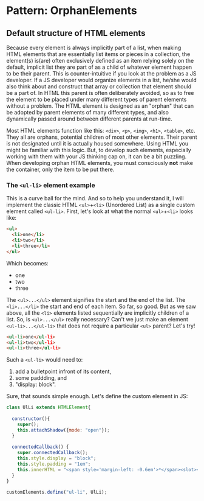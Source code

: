 # Pattern: OrphanElements

## Default structure of HTML elements
Because every element is always implicitly part of a list, 
when making HTML elements that are essentially list items or pieces in a collection,
the element(s) is(are) often exclusively defined as an item relying solely on 
the default, implicit list they are part of as a child of whatever element happen to be their parent.
This is counter-intuitive if you look at the problem as a JS developer. 
If a JS developer would organize elements in a list, 
he/she would also think about and construct that array or collection that element should be a part of.
In HTML this parent is often deliberately avoided, so as to free the element to be placed 
under many different types of parent elements without a problem.
The HTML element is designed as an "orphan" that can be adopted by parent elements 
of many different types, and also dynamically passed around between different parents at run-time.

Most HTML elements function like this: `<div>`, `<p>`, `<img>`, `<h1>`, `<table>`, etc. 
They all are orphans, potential children of most other elements. Their parent is not designated 
until it is actually housed somewhere. Using HTML you might be familiar with this logic.
But, to develop such elements, especially working with them with your JS thinking cap on, 
it can be a bit puzzling. When developing orphan HTML elements, you must consciously **not** 
make the container, only the item to be put there.
                     
### The `<ul-li>` element example
This is a curve ball for the mind. And so to help you understand it, I will implement the 
classic HTML `<ul>`+`<li>` (Unordered List) as a single custom element called `<ul-li>`. 
First, let's look at what the normal `<ul>`+`<li>` looks like:

```html
<ul>
  <li>one</li>
  <li>two</li>
  <li>three</li>
</ul>
```
Which becomes:

<ul>
  <li>one</li>
  <li>two</li>
  <li>three</li>
</ul>

The `<ul>...</ul>` element signifies the start and the end of the list. 
The `<li>...</li>` the start and end of each item. So far, so good.
But as we saw above, all the `<li>` elements listed sequentially are implicitly children of a list. 
So, is `<ul>...</ul>` really necessary? Can't we just make an element `<ul-li>...</ul-li>` that does
not require a particular `<ul>` parent? Let's try!

```html
<ul-li>one</ul-li>
<ul-li>two</ul-li>
<ul-li>three</ul-li>
```
Such a `<ul-li>` would need to:
1. add a bulletpoint infront of its content, 
2. some paddding, and 
3. "display: block". 

Sure, that sounds simple enough. Let's define the custom element in JS:

```javascript
class UlLi extends HTMLElement{
  
  constructor(){
    super();
    this.attachShadow({mode: "open"});
  }
                                                                                
  connectedCallback() {                                           
    super.connectedCallback();
    this.style.display = "block";
    this.style.padding = "1em";
    this.innerHTML = "<span style='margin-left: -0.6em'>*</span><slot></slot>";
  }
}

customElements.define("ul-li", UlLi);
```